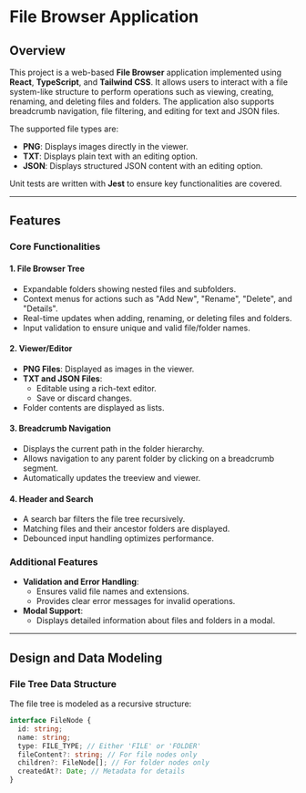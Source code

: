 # File Browser Application

## Overview

This project is a web-based **File Browser** application implemented using **React**, **TypeScript**, and **Tailwind CSS**. It allows users to interact with a file system-like structure to perform operations such as viewing, creating, renaming, and deleting files and folders. The application also supports breadcrumb navigation, file filtering, and editing for text and JSON files.

The supported file types are:

- **PNG**: Displays images directly in the viewer.
- **TXT**: Displays plain text with an editing option.
- **JSON**: Displays structured JSON content with an editing option.

Unit tests are written with **Jest** to ensure key functionalities are covered.

---

## Features

### Core Functionalities

#### 1. File Browser Tree

- Expandable folders showing nested files and subfolders.
- Context menus for actions such as "Add New", "Rename", "Delete", and "Details".
- Real-time updates when adding, renaming, or deleting files and folders.
- Input validation to ensure unique and valid file/folder names.

#### 2. Viewer/Editor

- **PNG Files**: Displayed as images in the viewer.
- **TXT and JSON Files**:
  - Editable using a rich-text editor.
  - Save or discard changes.
- Folder contents are displayed as lists.

#### 3. Breadcrumb Navigation

- Displays the current path in the folder hierarchy.
- Allows navigation to any parent folder by clicking on a breadcrumb segment.
- Automatically updates the treeview and viewer.

#### 4. Header and Search

- A search bar filters the file tree recursively.
- Matching files and their ancestor folders are displayed.
- Debounced input handling optimizes performance.

### Additional Features

- **Validation and Error Handling**:
  - Ensures valid file names and extensions.
  - Provides clear error messages for invalid operations.
- **Modal Support**:
  - Displays detailed information about files and folders in a modal.

---

## Design and Data Modeling

### File Tree Data Structure

The file tree is modeled as a recursive structure:

```typescript
interface FileNode {
  id: string;
  name: string;
  type: FILE_TYPE; // Either 'FILE' or 'FOLDER'
  fileContent?: string; // For file nodes only
  children?: FileNode[]; // For folder nodes only
  createdAt?: Date; // Metadata for details
}
```
